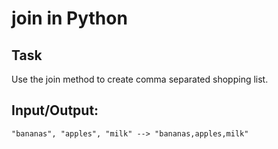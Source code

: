 # join in Python

## Task

Use the join method to create comma separated shopping list.

## Input/Output:
```
"bananas", "apples", "milk" --> "bananas,apples,milk"
```
